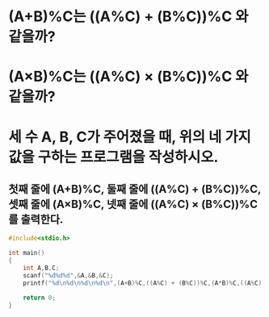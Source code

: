 # (A+B)%C는 ((A%C) + (B%C))%C 와 같을까?
# (A×B)%C는 ((A%C) × (B%C))%C 와 같을까?
# 세 수 A, B, C가 주어졌을 때, 위의 네 가지 값을 구하는 프로그램을 작성하시오.
## 첫째 줄에 (A+B)%C, 둘째 줄에 ((A%C) + (B%C))%C, 셋째 줄에 (A×B)%C, 넷째 줄에 ((A%C) × (B%C))%C를 출력한다.

```C
#include<stdio.h>

int main()
{    
    int A,B,C;
    scanf("%d%d%d",&A,&B,&C);
    printf("%d\n%d\n%d\n%d\n",(A+B)%C,((A%C) + (B%C))%C,(A*B)%C,((A%C) * (B%C))%C);

    return 0;
}

```